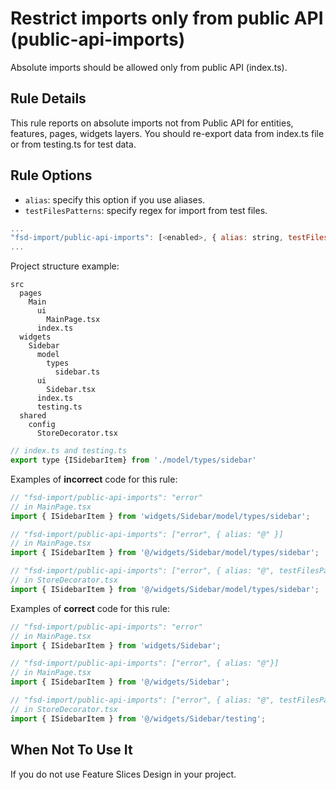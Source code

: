 # Restrict imports only from public API (public-api-imports)

Absolute imports should be allowed only from public API (index.ts).

## Rule Details

This rule reports on absolute imports not from Public API for entities, features, pages, widgets layers. 
You should re-export data from index.ts file or from testing.ts for test data.

## Rule Options

* `alias`: specify this option if you use aliases.
* `testFilesPatterns`: specify regex for import from test files.

```js
...
"fsd-import/public-api-imports": [<enabled>, { alias: string, testFilesPatterns: array }] 
...
```

Project structure example:

```
src
  pages
    Main
      ui
        MainPage.tsx
      index.ts
  widgets
    Sidebar
      model
        types
          sidebar.ts
      ui
        Sidebar.tsx
      index.ts
      testing.ts
  shared
    config
      StoreDecorator.tsx
```

```js
// index.ts and testing.ts
export type {ISidebarItem} from './model/types/sidebar'
```

Examples of **incorrect** code for this rule:

```js
// "fsd-import/public-api-imports": "error"
// in MainPage.tsx
import { ISidebarItem } from 'widgets/Sidebar/model/types/sidebar';

// "fsd-import/public-api-imports": ["error", { alias: "@" }]
// in MainPage.tsx
import { ISidebarItem } from '@/widgets/Sidebar/model/types/sidebar';

// "fsd-import/public-api-imports": ["error", { alias: "@", testFilesPatterns: ['**/StoreDecorator.tsx'] }]
// in StoreDecorator.tsx
import { ISidebarItem } from '@/widgets/Sidebar/model/types/sidebar';
```

Examples of **correct** code for this rule:

```js
// "fsd-import/public-api-imports": "error"
// in MainPage.tsx
import { ISidebarItem } from 'widgets/Sidebar';

// "fsd-import/public-api-imports": ["error", { alias: "@"}]
// in MainPage.tsx
import { ISidebarItem } from '@/widgets/Sidebar';

// "fsd-import/public-api-imports": ["error", { alias: "@", testFilesPatterns: ['**/StoreDecorator.tsx'] }]
// in StoreDecorator.tsx
import { ISidebarItem } from '@/widgets/Sidebar/testing';
```

## When Not To Use It

If you do not use Feature Slices Design in your project.

